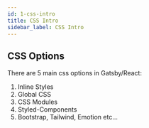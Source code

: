 ```yaml
---
id: 1-css-intro
title: CSS Intro
sidebar_label: CSS Intro
---
```


## CSS Options

There are 5 main css options in Gatsby/React:

1. Inline Styles
2. Global CSS
3. CSS Modules
4. Styled-Components
5. Bootstrap, Tailwind, Emotion etc...
